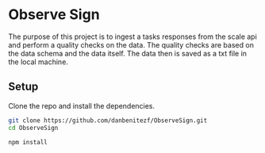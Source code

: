# Observe Sign
The purpose of this project is to ingest a tasks responses from the scale api and perform a quality checks on the data. The quality checks are based on the data schema and the data itself. The data then is saved as a txt file in the local machine.

## Setup
Clone the repo and install the dependencies.

```bash
git clone https://github.com/danbenitezf/ObserveSign.git
cd ObserveSign
```

```bash
npm install
```
